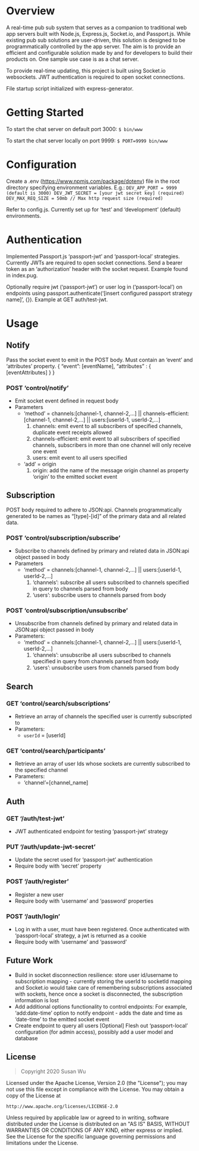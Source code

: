 # Overview

A real-time pub sub system that serves as a companion to traditional web app servers built with Node.js, Express.js, Socket.io, and Passport.js. While existing pub sub solutions are user-driven, this solution is designed to be programmatically controlled by the app server. The aim is to provide an efficient and configurable solution made by and for developers to build their products on. One sample use case is as a chat server. 

To provide real-time updating, this project is built using Socket.io websockets. JWT authentication is required to open socket connections.

File startup script initialized with express-generator.

# Getting Started
To start the chat server on default port 3000:
`$ bin/www`

To start the chat server locally on port 9999:
`$ PORT=9999 bin/www`

# Configuration 
Create a .env (https://www.npmjs.com/package/dotenv) file in the root directory specifying environment variables. E.g.:
	`DEV_APP_PORT = 9999 (default is 3000)
	DEV_JWT_SECRET = [your jwt secret key] (required)
	DEV_MAX_REQ_SIZE = 50mb // Max http request size (required)`

Refer to config.js. Currently set up for ‘test’ and ‘development’ (default) environments.

# Authentication
Implemented Passport.js ‘passport-jwt’ and ‘passport-local’ strategies. Currently JWTs are required to open socket connections. Send a bearer token as an ‘authorization’ header with the socket request. Example found in index.pug. 

Optionally require jwt (‘passport-jwt’) or user log in (‘passport-local’) on endpoints using passport.authenticate(‘[insert configured passport strategy name]’, {}). Example at GET auth/test-jwt.

# Usage

## Notify
Pass the socket event to emit in the POST body. Must contain an ‘event’ and ‘attributes’ property. 
{ “event”: [eventName], 
			 “attributes” : {
					[eventAttributes]
          }
                                    }

### POST ‘control/notify’ 
- Emit socket event defined in request body
- Parameters
    - ‘method’ = channels:[channel-1, channel-2,...] || channels-efficient:[channel-1, channel-2,...] || users:[userId-1, userId-2,...] 
        1. channels: emit event to all subscribers of specified channels, duplicate event receipts allowed
        2. channels-efficient: emit event to all subscribers of specified channels, subscribers in more than one channel will only receive one event
        3. users: emit event to all users specified
    - ‘add’ = origin
        1. origin: add the name of the message origin channel as property ‘origin’ to the emitted socket event

## Subscription 
POST body required to adhere to JSON:api. Channels programmatically generated to be names as “[type]-[id]” of the primary data and all related data. 

### POST ‘control/subscription/subscribe’
- Subscribe to channels defined by primary and related data in JSON:api object passed in body 
- Parameters
    - ‘method’ = channels:[channel-1, channel-2,...]  || users:[userId-1, userId-2,...]  
        1. ‘channels’: subscribe all users subscribed to channels specified in query to channels parsed from body
        2. ‘users’: subscribe users to channels parsed from body 

### POST ‘control/subscription/unsubscribe’
- Unsubscribe from channels defined by primary and related data in JSON:api object passed in body 
- Parameters: 
    - ‘method’ = channels:[channel-1, channel-2,...]  || users:[userId-1, userId-2,...]  
        1. ‘channels’: unsubscribe all users subscribed to channels specified in query from channels parsed from body
        2. ‘users’: unsubscribe users from channels parsed from body

## Search 
### GET ‘control/search/subscriptions’
- Retrieve an array of channels the specified user is currently subscripted to
- Parameters: 
    - `userId` = [userId]

### GET ‘control/search/participants’ 
- Retrieve an array of user Ids whose sockets are currently subscribed to the specified channel
- Parameters: 
    - ‘channel’=[channel_name]

## Auth 
### GET ‘/auth/test-jwt’
- JWT authenticated endpoint for testing ‘passport-jwt’ strategy

### PUT ‘/auth/update-jwt-secret’
- Update the secret used for ‘passport-jwt’ authentication
- Require body with ‘secret’ property

### POST ‘/auth/register’
- Register a new user 
- Require body with ‘username’ and ‘password’ properties

### POST ‘/auth/login’
- Log in with a user, must have been registered. Once authenticated with ‘passport-local’ strategy, a jwt is returned as a cookie
- Require body with ‘username’ and ‘password’

## Future Work 
- Build in socket disconnection resilience: store user id/username to subscription mapping - currently storing the userId to socketId mapping and Socket.io would take care of remembering subscriptions associated with sockets, hence once a socket is disconnected, the subscription information is lost
-  Add additional options functionality to control endpoints: For example, ‘add:date-time’ option to notify endpoint - adds the date and time as ‘date-time’ to the emitted socket event
- Create endpoint to query all users 
[Optional] Flesh out ‘passport-local’ configuration (for admin access), possibly add a user model and database 

## License

> Copyright 2020 Susan Wu

Licensed under the Apache License, Version 2.0 (the "License"); you may not
use this file except in compliance with the License. You may obtain a copy
of the License at

    http://www.apache.org/licenses/LICENSE-2.0

Unless required by applicable law or agreed to in writing, software
distributed under the License is distributed on an "AS IS" BASIS, WITHOUT
WARRANTIES OR CONDITIONS OF ANY KIND, either express or implied. See the
License for the specific language governing permissions and limitations
under the License.

